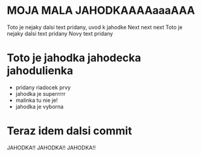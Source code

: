 # MOJA MALA JAHODKAAAAaaaAAA

Toto je nejaky dalsi text pridany, uvod k jahodke
Next next next
Toto je nejaky dalsi text pridany
Novy text pridany

# Toto je jahodka jahodecka jahodulienka

* pridany riadocek prvy
* jahodka je superrrrr
* malinka tu nie je!
* jahodka je vyborna

# Teraz idem dalsi commit

JAHODKA!!
JAHODKA!!
JAHODKA!!
